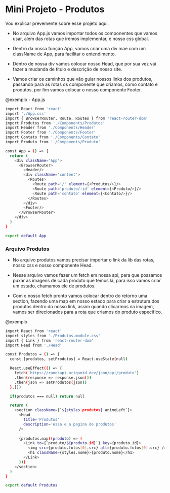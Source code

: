 # Mini Projeto - Produtos #

Vou explicar prevemente sobre esse projeto aqui.

* No arquivo App.js vamos importar todos os componentes que vamos usar, alem das rotas que iremos implementar, e nosso css global.

* Dentro da nossa função App, vamos criar uma div mae com um className de App, para facilitar o entendimento.

* Dentro de nossa div vamos colocar nosso Head, que por sua vez vai fazer a mudanda de titulo e descrição de nosso site.

* Vamos criar os caminhos que vão guiar nossos links dos produtos, passando para as rotas os componente que criamos, como contato e produtos, por fim vamos colocar o nosso componente Footer.

@exemplo - App.js
```bash
import React from 'react'
import './App.css'
import { BrowserRouter, Route, Routes } from 'react-router-dom'
import Produtos from './Components/Produtos'
import Header from './Components/Header'
import Footer from './Components/Footer'
import Contato from './Components/Contato'
import Produto from './Components/Produto'

const App = () => {
  return (
    <div className='App'>
      <BrowserRouter>
        <Header/>
        <div className='content'>
          <Routes>
            <Route path='/' element={<Produtos/>}/>
            <Route path='produto/:id' element={<Produto/>}/>
            <Route path='contato' element={<Contato/>}/>
          </Routes>
        </div>
        <Footer/>
      </BrowserRouter>
    </div>
  )
}

export default App
```

### Arquivo Produtos ###

* No arquivo produtos vamos precisar importar o link da lib das rotas, nosso css e nosso componente Head.

* Nesse arquivo vamos fazer um fetch em nossa api, para que possamos puxar as imagens de cada produto que temos lá, para isso vamos criar um estado, chamamos ele de produtos.

* Com o nosso fetch pronto vamos colocar dentro do retorno uma section, fazendo uma map em nosso estado para criar a estrutura dos produtos dentro do nosso link, assim quando clicarmos na imagem, vamos ser direcionados para a rota que criamos do produto especifico.

@exemplo 
```bash
import React from 'react'
import styles from './Produtos.module.css'
import { Link } from 'react-router-dom'
import Head from './Head'

const Produtos = () => {
  const [produtos, setProdutos] = React.useState(null)

  React.useEffect(() => {
    fetch('https://ranekapi.origamid.dev/json/api/produto')
    .then(response => response.json())
    .then(json => setProdutos(json))
  },[])

  if(produtos === null) return null

  return (
    <section className={`${styles.produtos} animeLeft`}>
      <Head 
        title='Produtos'
        description='essa e a pagina de produtos'
      />
      
      {produtos.map((produto) => (
        <Link to={`produto/${produto.id}`} key={produto.id}>
          <img src={produto.fotos[0].src} alt={produto.fotos[0].src} />
          <h1 className={styles.nome}>{produto.nome}</h1>
        </Link>
      ))}
    </section>
  )
}

export default Produtos
```